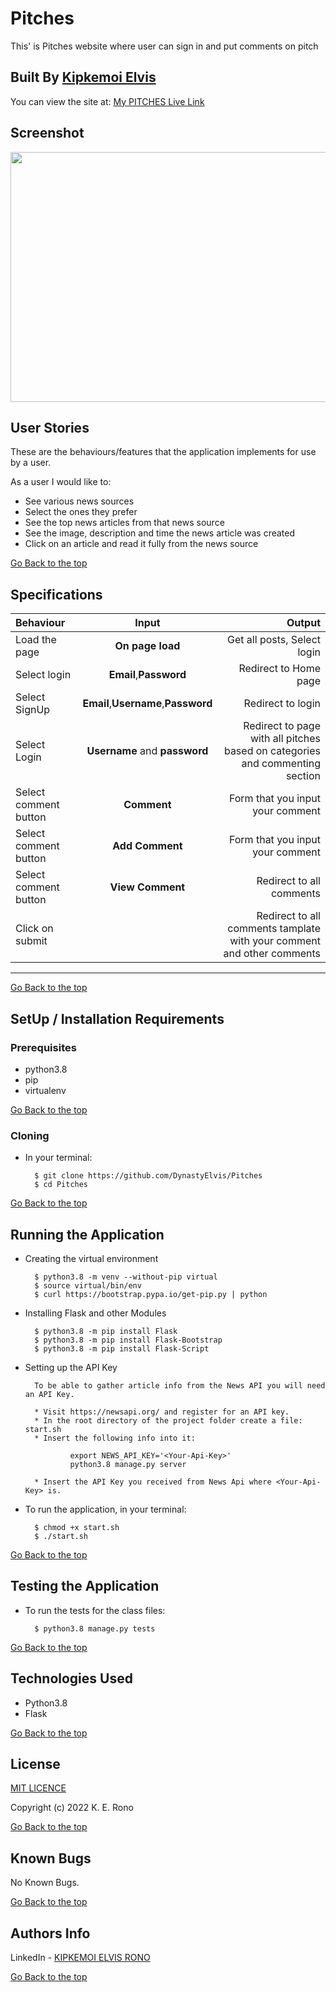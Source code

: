 # Pitches
This' is Pitches website where user can sign in and put comments on pitch


## Built By [Kipkemoi Elvis](https://github.com/DynastyElvis)


You can view the site at: [ My PITCHES Live Link](https:///)


## Screenshot
<img src="xxxxxxxxxxxx.png" width="800px" height="400px">

## User Stories
These are the behaviours/features that the application implements for use by a user.

As a user I would like to:
* See various news sources
* Select the ones they prefer
* See the top news articles from that news source
* See the image, description and time the news article was created
* Click on an article and read it fully from the news source

[Go Back to the top](#Pitches)

## Specifications
| Behaviour | Input | Output |
| :---------------- | :---------------: | ------------------: |
| Load the page | **On page load** | Get all posts, Select login|
| Select login |  **Email**,**Password** |Redirect to Home page|
| Select SignUp| **Email**,**Username**,**Password** | Redirect to login|
| Select Login | **Username** and **password** | Redirect to page with all pitches based on categories and commenting section|
| Select comment button | **Comment** | Form that you input your comment|
| Select comment button | **Add Comment** | Form that you input your comment|
| Select comment button | **View Comment** | Redirect to all comments|
| Click on submit |  | Redirect to all comments tamplate with your comment and other comments|

---
[Go Back to the top](#Pitches)

## SetUp / Installation Requirements
### Prerequisites
* python3.8
* pip
* virtualenv

[Go Back to the top](#Pitches)

### Cloning
* In your terminal:

        $ git clone https://github.com/DynastyElvis/Pitches
        $ cd Pitches

[Go Back to the top](#Pitches)

## Running the Application
* Creating the virtual environment

        $ python3.8 -m venv --without-pip virtual
        $ source virtual/bin/env
        $ curl https://bootstrap.pypa.io/get-pip.py | python

* Installing Flask and other Modules

        $ python3.8 -m pip install Flask
        $ python3.8 -m pip install Flask-Bootstrap
        $ python3.8 -m pip install Flask-Script

* Setting up the API Key

        To be able to gather article info from the News API you will need an API Key.

        * Visit https://newsapi.org/ and register for an API key.
        * In the root directory of the project folder create a file: start.sh
        * Insert the following info into it:

                export NEWS_API_KEY='<Your-Api-Key>'
                python3.8 manage.py server

        * Insert the API Key you received from News Api where <Your-Api-Key> is.

* To run the application, in your terminal:

        $ chmod +x start.sh
        $ ./start.sh

[Go Back to the top](#Pitches)

## Testing the Application
* To run the tests for the class files:

        $ python3.8 manage.py tests

[Go Back to the top](#Pitches)

## Technologies Used
* Python3.8
* Flask

[Go Back to the top](#Pitches)

## License

[MIT LICENCE](https://github.com/DynastyElvis/Pitches/blob/main/LICENSE)


Copyright (c) 2022 K. E. Rono


[Go Back to the top](#Pitches)

## Known Bugs

No Known Bugs.

[Go Back to the top](#Pitches)

## Authors Info
LinkedIn - [KIPKEMOI ELVIS RONO](https://www.linkedin.com/in/elvis-rono-aa3548209/)

[Go Back to the top](#Pitches)


